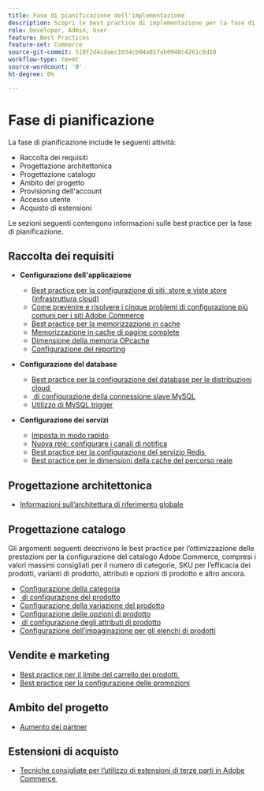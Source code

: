 ```yaml
---
title: Fase di pianificazione dell'implementazione
description: Scopri le best practice di implementazione per la fase di pianificazione dei progetti Adobe Commerce.
role: Developer, Admin, User
feature: Best Practices
feature-set: Commerce
source-git-commit: 510f2d4cdaec1034cb04a01fab0948c4261c6d10
workflow-type: tm+mt
source-wordcount: '0'
ht-degree: 0%

---
```



# Fase di pianificazione

La fase di pianificazione include le seguenti attività:

- Raccolta dei requisiti
- Progettazione architettonica
- Progettazione catalogo
- Ambito del progetto
- Provisioning dell&#39;account
- Accesso utente
- Acquisto di estensioni

Le sezioni seguenti contengono informazioni sulle best practice per la fase di pianificazione.

## Raccolta dei requisiti

- **Configurazione dell&#39;applicazione**
   - [Best practice per la configurazione di siti, store e viste store (infrastruttura cloud)](sites-stores-store-views.md)
   - [Come prevenire e risolvere i cinque problemi di configurazione più comuni per i siti Adobe Commerce](https://business.adobe.com/blog/how-to/usual-suspects-five-configuration-fixes-maximize-your-peak-sales)
   - [Best practice per la memorizzazione in cache](https://docs.magento.com/user-guide/system/cache-management.html#best-practices-for-caching)
   - [Memorizzazione in cache di pagine complete](https://developer.adobe.com/commerce/php/development/cache/page/public-content/)
   - [Dimensione della memoria OPcache](opcache-memory-size.md)
   - [Configurazione del reporting](reporting-configuration.md)

- **Configurazione del database**
   - [Best practice per la configurazione del database per le distribuzioni cloud &#x200B;](database-on-cloud.md)
   - [&#x200B; di configurazione della connessione slave MySQL](configure-mysql-slave-connection-on-cloud.md)
   - [Utilizzo di MySQL trigger](mysql-triggers-usage.md)

- **Configurazione dei servizi**
   - [Imposta in modo rapido](https://devdocs.magento.com/cloud/cdn/configure-fastly.html)
   - [Nuova relè: configurare i canali di notifica](https://devdocs.magento.com/cloud/project/new-relic.html#configure-notification-channels)
   - [Best practice per la configurazione del servizio Redis &#x200B;](redis-service-configuration.md)
   - [Best practice per le dimensioni della cache del percorso reale](realpath-cache-size.md)

## **Progettazione architettonica**

<!--Asset not yet integrated
- [GRA Architecture examples](https://wiki.corp.adobe.com/x/kD4ykw)
-->
- [Informazioni sull’architettura di riferimento globale](../../../implementation-playbook/architecture/global-reference.md)

## **Progettazione catalogo**

Gli argomenti seguenti descrivono le best practice per l’ottimizzazione delle prestazioni per la configurazione del catalogo Adobe Commerce, compresi i valori massimi consigliati per il numero di categorie, SKU per l’efficacia dei prodotti, varianti di prodotto, attributi e opzioni di prodotto e altro ancora.

- [Configurazione della categoria](category-limits.md)
- [&#x200B; di configurazione del prodotto](product-sku-limits.md)
- [Configurazione della variazione del prodotto](product-variations.md)
- [Configurazione delle opzioni di prodotto](product-options.md)
- [&#x200B; di configurazione degli attributi di prodotto](product-attributes-and-options.md)
- [Configurazione dell’impaginazione per gli elenchi di prodotti](product-listing-pagination.md)

## **Vendite e marketing**

- [Best practice per il limite del carrello dei prodotti &#x200B;](product-cart.md)
- [Best practice per la configurazione delle promozioni](product-cart-promotions.md)

## **Ambito del progetto**

- [Aumento dei partner](partner-escalation.md)

## **Estensioni di acquisto**

- [Tecniche consigliate per l’utilizzo di estensioni di terze parti in Adobe Commerce &#x200B;](extensions.md)
